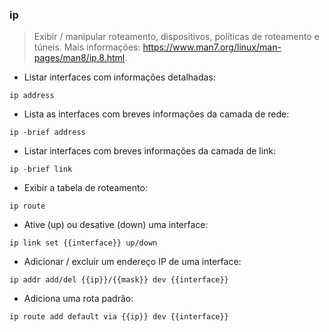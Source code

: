 ### ip

> Exibir / manipular roteamento, dispositivos, políticas de roteamento e túneis.
> Mais informações: <https://www.man7.org/linux/man-pages/man8/ip.8.html>.

- Listar interfaces com informações detalhadas:

`ip address`

- Lista as interfaces com breves informações da camada de rede:

`ip -brief address`

- Listar interfaces com breves informações da camada de link:

`ip -brief link`

- Exibir a tabela de roteamento:

`ip route`

- Ative (up) ou desative (down) uma interface:

`ip link set {{interface}} up/down`

- Adicionar / excluir um endereço IP de uma interface:

`ip addr add/del {{ip}}/{{mask}} dev {{interface}}`

- Adiciona uma rota padrão:

`ip route add default via {{ip}} dev {{interface}}`

